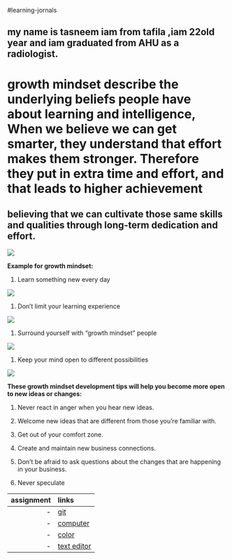 #learning-jornals 

## my name is tasneem iam from tafila ,iam 22old year and iam graduated from AHU as a radiologist.
#  growth mindset describe the underlying beliefs people have about learning and intelligence, When we believe we can get smarter, they understand that effort makes them stronger. Therefore they put in extra time and effort, and that leads to higher achievement
##  believing that we can cultivate those same skills and qualities through long-term dedication and effort.
![](https://qph.fs.quoracdn.net/main-qimg-47821acb8d21d9d2c76315de46a1cc93)

  **Example for growth mindset:**
 1. Learn something new every day 

  ![](https://www.muhlsdk12.org/cms/lib/PA01916549/Centricity/Domain/225/growth%20mindset.JPG)

 1. Don’t limit your learning experience

 ![](https://encrypted-tbn0.gstatic.com/images?q=tbn:ANd9GcQ00wbMLPhWdUIsjMj1RvJLHCHPIlE0A2GgqI4mnr3wtRbDVsHA)


 1. Surround yourself with “growth mindset” people

 ![](https://ecdn.teacherspayteachers.com/thumbitem/Growth-Mindset-vs-Fixed-Mindset-Brain-Worksheet-3353397-1531819976/original-3353397-2.jpg)

 1. Keep your mind open to different possibilities

 ![](https://encrypted-tbn0.gstatic.com/images?q=tbn:ANd9GcRQq6Q-H-zt5N2UOwOqPJ8_JR-ln6j9j5uvSuzU3WSuzJBN-KsRRA)


 **These growth mindset development tips will help you become more open to new ideas or changes:**

 1. Never react in anger when you hear new ideas. 

1. Welcome new ideas that are different from those you’re familiar with.

1. Get out of your comfort zone.

1. Create and maintain new business connections.

1. Don’t be afraid to ask questions about the changes that are happening in your business.

1. Never speculate


| assignment | links |
|------------:|:-------|
| -| [git](read3.md)|
| -| [computer](read8.md)|
| -| [color](read5.md)|
| -| [text editor](read2.md)|